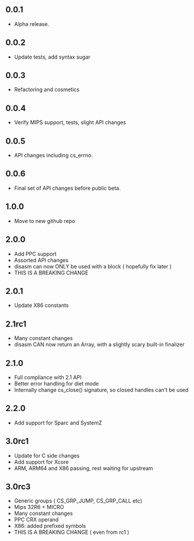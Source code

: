 ## 0.0.1
* Alpha release.
## 0.0.2
* Update tests, add syntax sugar
## 0.0.3
* Refactoring and cosmetics
## 0.0.4
* Verify MIPS support, tests, slight API changes
## 0.0.5
* API changes including cs_errno.
## 0.0.6
* Final set of API changes before public beta.
## 1.0.0
* Move to new github repo
## 2.0.0
* Add PPC support
* Assorted API changes
* disasm can now ONLY be used with a block ( hopefully fix later )
* THIS IS A BREAKING CHANGE
## 2.0.1
* Update X86 constants
## 2.1rc1
* Many constant changes
* disasm CAN now return an Array, with a slightly scary built-in finalizer
## 2.1.0
* Full compliance with 2.1 API
* Better error handling for diet mode
* Internally change cs_close() signature, so closed handles can't be used
## 2.2.0
* Add support for Sparc and SystemZ
## 3.0rc1
* Update for C side changes
* Add support for Xcore
* ARM, ARM64 and X86 passing, rest waiting for upstream
## 3.0rc3
* Generic groups ( CS_GRP_JUMP, CS_GRP_CALL etc)
* Mips 32R6 + MICRO
* Many constant changes
* PPC CRX operand
* X86: added prefixed symbols
* THIS IS A BREAKING CHANGE ( even from rc1 )